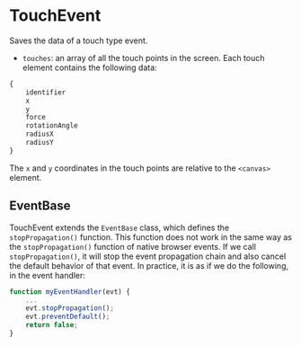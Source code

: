 # TouchEvent

Saves the data of a touch type event.

- `touches`: an array of all the touch points in the screen. Each touch element contains the following data:

```js 
{
    identifier
    x
    y
    force
    rotationAngle
    radiusX
    radiusY
}
```
The `x` and `y` coordinates in the touch points are relative to the `<canvas>` element.

## EventBase

TouchEvent extends the `EventBase` class, which defines the `stopPropagation()` function. This function does not work in the same way as the `stopPropagation()` function of native browser events. If we call `stopPropagation()`, it will stop the event propagation chain and also cancel the default behavior of that event. In practice, it is as if we do the following, in the event handler:

```js
function myEventHandler(evt) {
    ...
    evt.stopPropagation();
    evt.preventDefault();
    return false;
}
```